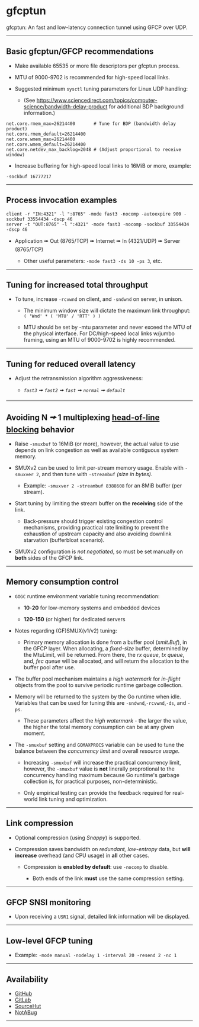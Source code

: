 # gfcptun

gfcptun: An fast and low-latency connection tunnel using GFCP over UDP.

----

## Basic gfcptun/GFCP recommendations

- Make available 65535 or more file descriptors per gfcptun process.

- MTU of 9000-9702 is recommended for high-speed local links.

- Suggested minimum `sysctl` tuning parameters for Linux UDP handling:

  - (See
    <https://www.sciencedirect.com/topics/computer-science/bandwidth-delay-product>
    for additional BDP background information.)

```shell
net.core.rmem_max=26214400       # Tune for BDP (bandwidth delay product)
net.core.rmem_default=26214400
net.core.wmem_max=26214400
net.core.wmem_default=26214400
net.core.netdev_max_backlog=2048 # (Adjust proportional to receive window)
```

- Increase buffering for high-speed local links to 16MiB or more, example:

```text
-sockbuf 16777217
```

----

## Process invocation examples

```shell
client -r "IN:4321" -l ":8765" -mode fast3 -nocomp -autoexpire 900 -sockbuf 33554434 -dscp 46
server -t "OUT:8765" -l ":4321" -mode fast3 -nocomp -sockbuf 33554434 -dscp 46
```

- Application 🠚 Out (8765/TCP) 🠚 Internet 🠚 In (4321/UDP) 🠚 Server (8765/TCP)

  - Other useful parameters: `-mode fast3 -ds 10 -ps 3`, etc.

----

## Tuning for increased total throughput

- To tune, increase `-rcvwnd` on client, and `-sndwnd` on server, in unison.

  - The minimum window size will dictate the maximum link throughput:
    `( 'Wnd' * ( 'MTU' / 'RTT' ) )`

  - MTU should be set by -mtu parameter and never exceed the MTU of the physical
    interface. For DC/high-speed local links w/jumbo framing, using an MTU of
    9000-9702 is highly recommended.

----

## Tuning for reduced overall latency

- Adjust the retransmission algorithm aggressiveness:

  - _`fast3` *🠚* `fast2` *🠚* `fast` *🠚* `normal` *🠚* `default`_

----

## Avoiding **N** _🠚_ **1** multiplexing [head-of-line blocking](https://www.sciencedirect.com/topics/computer-science/head-of-line-blocking) behavior

- Raise `-smuxbuf` to 16MiB (or more), however, the actual value to use depends
  on link congestion as well as available contiguous system memory.

- SMUXv2 can be used to limit per-stream memory usage. Enable with `-smuxver 2`,
  and then tune with `-streambuf` _(size in bytes)_.

  - Example: `-smuxver 2 -streambuf 8388608` for an 8MiB buffer (per stream).

- Start tuning by limiting the stream buffer on the **receiving** side of the
  link.

  - Back-pressure should trigger existing congestion control mechanisms,
    providing practical rate limiting to prevent the exhaustion of upstream
    capacity and also avoiding downlink starvation (bufferbloat scenario).

- SMUXv2 configuration is _not negotiated_, so must be set manually on **both**
  sides of the GFCP link.

----

## Memory consumption control

- `GOGC` runtime environment variable tuning recommendation:

  - **10**-**20** for low-memory systems and embedded devices

  - **120**-**150** (or higher) for dedicated servers

- Notes regarding (GF)SMUX(v1/v2) tuning:

  - Primary memory allocation is done from a buffer pool (_xmit.Buf_), in the
    GFCP layer. When allocating, a _fixed-size_ buffer, determined by the
    MtuLimit, will be returned. From there, the _rx queue_, _tx queue_, and,
    _fec queue_ will be allocated, and will return the allocation to the buffer
    pool after use.

- The buffer pool mechanism maintains a _high watermark_ for _in-flight_ objects
  from the pool to survive periodic runtime garbage collection.

- Memory will be returned to the system by the Go runtime when idle. Variables
  that can be used for tuning this are `-sndwnd`,`-rcvwnd`,`-ds`, and `-ps`.

  - These parameters affect the _high watermark_ - the larger the value, the
    higher the total memory consumption can be at any given moment.

- The `-smuxbuf` setting and `GOMAXPROCS` variable can be used to tune the
  balance between the _concurrency limit_ and overall _resource usage_.

  - Increasing `-smuxbuf` will increase the practical concurrency limit,
    however, the `-smuxbuf` value is **not** linerally proprotional to the
    concurrency handling maximum because Go runtime's garbage collection is, for
    practical purposes, non-deterministic.

  - Only empirical testing can provide the feedback required for real-world link
    tuning and optimization.

----

## Link compression

- Optional compression (using _Snappy_) is supported.

- Compression saves bandwidth on _redundant, low-entropy_ data, but **will**
  **increase** overhead (and CPU usage) in **all** other cases.

  - Compression is **enabled by default**: use `-nocomp` to disable.

    - Both ends of the link **must** use the same compression setting.

----

## GFCP SNSI monitoring

- Upon receiving a `USR1` signal, detailed link information will be displayed.

----

## Low-level GFCP tuning

- Example: `-mode manual -nodelay 1 -interval 20 -resend 2 -nc 1`

----

## Availability

- [GitHub](https://github.com/johnsonjh/gfcptun)
- [GitLab](https://gitlab.com/johnsonjh/gfcptun)
- [SourceHut](https://sr.ht/~trn/gfcptun)
- [NotABug](https://notabug.org/trn/gfcptun)

----
